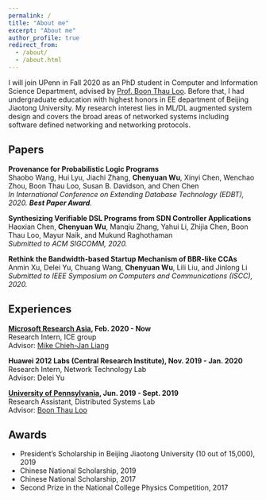 ```yaml
---
permalink: /
title: "About me"
excerpt: "About me"
author_profile: true
redirect_from: 
  - /about/
  - /about.html
---
```


I will join UPenn in Fall 2020 as an PhD student in Computer and Information Science Department, advised by [Prof. Boon Thau Loo](https://boonloo.cis.upenn.edu). Before that, I had undergraduate education with highest honors in EE department of Beijing Jiaotong University. My research interest lies in ML/DL augmented system design and covers the broad areas of networked systems including software defined networking and networking protocols.

## Papers

**Provenance for Probabilistic Logic Programs** <br />
Shaobo Wang, Hui Lyu, Jiachi Zhang, **Chenyuan Wu**, Xinyi Chen, Wenchao Zhou, Boon Thau Loo, Susan B. Davidson, and Chen Chen <br />
_In International Conference on Extending Database Technology (EDBT), 2020. **Best Paper Award**._

**Synthesizing Verifiable DSL Programs from SDN Controller Applications** <br />
Haoxian Chen, **Chenyuan Wu**, Manqiu Zhang, Yahui Li, Zhijia Chen, Boon Thau Loo, Mayur Naik, and Mukund Raghothaman <br />
_Submitted to ACM SIGCOMM, 2020._

**Rethink the Bandwidth-based Startup Mechanism of BBR-like CCAs** <br />
Anmin Xu, Delei Yu, Chuang Wang, **Chenyuan Wu**, Lili Liu, and Jinlong Li <br />
_Submitted to IEEE Symposium on Computers and Communications (ISCC), 2020._

## Experiences

**[Microsoft Research Asia](https://www.microsoft.com/en-us/research/lab/microsoft-research-asia/), Feb. 2020 - Now** <br />
Research Intern, ICE group <br />
Advisor: [Mike Chieh-Jan Liang](https://www.microsoft.com/en-us/research/people/cmliang/)

**Huawei 2012 Labs (Central Research Institute), Nov. 2019 - Jan. 2020** <br />
Research Intern, Network Technology Lab <br />
Advisor: Delei Yu

**[University of Pennsylvania](https://www.upenn.edu), Jun. 2019 - Sept. 2019** <br />
Research Assistant, Distributed Systems Lab <br />
Advisor: [Boon Thau Loo](https://boonloo.cis.upenn.edu)

## Awards

* President’s Scholarship in Beijing Jiaotong University (10 out of 15,000), 2019
* Chinese National Scholarship, 2019
* Chinese National Scholarship, 2017
* Second Prize in the National College Physics Competition, 2017

